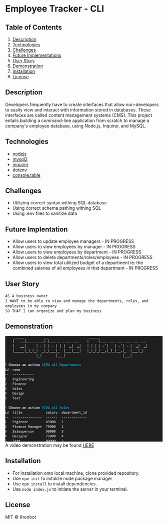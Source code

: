 # Employee Tracker - CLI

## Table of Contents
  1) [Description](#description)
  2) [Technologies](#technologies-used)
  3) [Challenges](#challenges)
  4) [Future Implementations](#future-implementations)
  5) [User Story](#user-story)
  6) [Demonstration](#demonstration)
  7) [Installation](#installation)
  8) [License](#license)

## Description
Developers frequently have to create interfaces that allow non-developers to easily view and interact with information stored in databases. These interfaces are called content management systems (CMS). This project entails building a command-line application from scratch to manage a company's employee database, using Node.js, Inquirer, and MySQL.

## Technologies
* [nodejs](https://nodejs.org/en/)
* [mysql2](https://www.npmjs.com/package/mysql2)
* [inquirer](https://www.npmjs.com/package/inquirer)
* [dotenv](https://www.npmjs.com/package/dotenv)
* [console.table](https://www.npmjs.com/package/console.table)

## Challenges
* Utilizing correct syntax withing SQL database
* Using correct schema pathing withing SQL
* Using .env files to sanitize data

## Future Implentation
* Allow users to update employee managers - IN PROGRESS
* Allow users to view employees by manager - IN PROGRESS
* Allow users to view employees by department - IN PROGRESS
* Allow users to delete departments/roles/employees - IN PROGRESS
* Allow users to view total utilized budget of a department ie: the combined salaries of all employees in that department  - IN PROGRESS

## User Story
```
AS A business owner
I WANT to be able to view and manage the departments, roles, and employees in my company
SO THAT I can organize and plan my business
```

## Demonstration
![Demonstration imgage](./assets/demo-image.jpg)
A video demonstration may be found [HERE](https://drive.google.com/file/d/1bn76oudXFQk-bD-tphMT8f1uy4NDCTqK/view)

## Installation
* For installation onto local machine, clone provided repository.
* Use `npm init` to initalize node package manager
* Use `npm install` to install dependencies.
* Use `node index.js` to initiate the server in your terminal.

## License
MIT © Krenbot